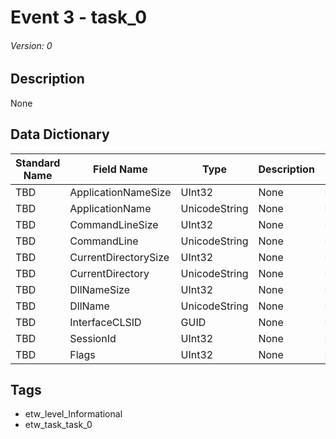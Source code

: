 # Event 3 - task_0
###### Version: 0

## Description
None

## Data Dictionary
|Standard Name|Field Name|Type|Description|Sample Value|
|---|---|---|---|---|
|TBD|ApplicationNameSize|UInt32|None|`None`|
|TBD|ApplicationName|UnicodeString|None|`None`|
|TBD|CommandLineSize|UInt32|None|`None`|
|TBD|CommandLine|UnicodeString|None|`None`|
|TBD|CurrentDirectorySize|UInt32|None|`None`|
|TBD|CurrentDirectory|UnicodeString|None|`None`|
|TBD|DllNameSize|UInt32|None|`None`|
|TBD|DllName|UnicodeString|None|`None`|
|TBD|InterfaceCLSID|GUID|None|`None`|
|TBD|SessionId|UInt32|None|`None`|
|TBD|Flags|UInt32|None|`None`|

## Tags
* etw_level_Informational
* etw_task_task_0